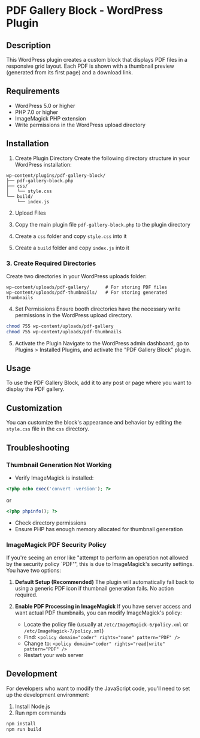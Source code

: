 # PDF Gallery Block - WordPress Plugin

## Description

This WordPress plugin creates a custom block that displays PDF files in a responsive grid layout. Each PDF is shown with a thumbnail preview (generated from its first page) and a download link.

## Requirements

- WordPress 5.0 or higher
- PHP 7.0 or higher
- ImageMagick PHP extension
- Write permissions in the WordPress upload directory

## Installation

1. Create Plugin Directory
   Create the following directory structure in your WordPress installation:

```
wp-content/plugins/pdf-gallery-block/
├── pdf-gallery-block.php
├── css/
│   └── style.css
└── build/
    └── index.js
```

2. Upload Files

1. Copy the main plugin file `pdf-gallery-block.php` to the plugin directory
1. Create a `css` folder and copy `style.css` into it
1. Create a `build` folder and copy `index.js` into it

### 3. Create Required Directories

Create two directories in your WordPress uploads folder:

```
wp-content/uploads/pdf-gallery/      # For storing PDF files
wp-content/uploads/pdf-thumbnails/   # For storing generated thumbnails
```

4. Set Permissions
   Ensure booth directories have the necessary write permissions in the WordPress upload directory.

```bash
chmod 755 wp-content/uploads/pdf-gallery
chmod 755 wp-content/uploads/pdf-thumbnails
```

5. Activate the Plugin
   Navigate to the WordPress admin dashboard, go to Plugins > Installed Plugins, and activate the "PDF Gallery Block" plugin.

## Usage

To use the PDF Gallery Block, add it to any post or page where you want to display the PDF gallery.

## Customization

You can customize the block's appearance and behavior by editing the `style.css` file in the `css` directory.

## Troubleshooting

### Thumbnail Generation Not Working

- Verify ImageMagick is installed:

```php
<?php echo exec('convert -version'); ?>
```

or

```php
<?php phpinfo(); ?>
```

- Check directory permissions
- Ensure PHP has enough memory allocated for thumbnail generation

### ImageMagick PDF Security Policy

If you're seeing an error like "attempt to perform an operation not allowed by the security policy `PDF'", this is due to ImageMagick's security settings. You have two options:

1. **Default Setup (Recommended)**
   The plugin will automatically fall back to using a generic PDF icon if thumbnail generation fails. No action required.

2. **Enable PDF Processing in ImageMagick**
   If you have server access and want actual PDF thumbnails, you can modify ImageMagick's policy:
   - Locate the policy file (usually at `/etc/ImageMagick-6/policy.xml` or `/etc/ImageMagick-7/policy.xml`)
   - Find: `<policy domain="coder" rights="none" pattern="PDF" />`
   - Change to: `<policy domain="coder" rights="read|write" pattern="PDF" />`
   - Restart your web server

## Development

For developers who want to modify the JavaScript code, you'll need to set up the development environment:

1. Install Node.js
2. Run npm commands

```bash
npm install
npm run build
```
